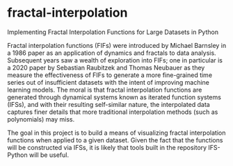 # fractal-interpolation
Implementing Fractal Interpolation Functions for Large Datasets in Python

Fractal interpolation functions (FIFs) were introduced by Michael Barnsley in a 1986 paper as an application of dynamics
and fractals to data analysis. Subsequent years saw a wealth of exploration into FIFs; one in
particular is a 2020 paper by Sebastian Raubitzek and Thomas Neubauer as they measure the effectiveness of FIFs to generate
a more fine-grained time series out of insufficient datasets with the intent of improving machine learning models. The moral
is that fractal interpolation functions are generated through dynamical systems known as iterated function systems (IFSs), and
with their resulting self-similar nature, the interpolated data captures finer details that more traditional interpolation
methods (such as polynomials) may miss.

The goal in this project is to build a means of visualizing fractal interpolation functions when applied to a given dataset.
Given the fact that the functions will be constructed via IFSs, it is likely that tools built in the repository IFS-Python
will be useful.